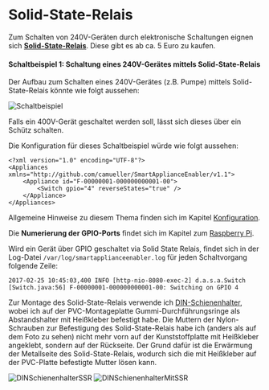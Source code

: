 # Solid-State-Relais
Zum Schalten von 240V-Geräten durch elektronische Schaltungen eignen sich [**Solid-State-Relais**](https://de.wikipedia.org/wiki/Relais#Halbleiterrelais). Diese gibt es ab ca. 5 Euro zu kaufen.

#### Schaltbeispiel 1: Schaltung eines 240V-Gerätes mittels Solid-State-Relais
Der Aufbau zum Schalten eines 240V-Gerätes (z.B. Pumpe) mittels Solid-State-Relais könnte wie folgt aussehen:

![Schaltbeispiel](https://github.com/camueller/SmartApplianceEnabler/blob/master/pics/SchaltungSSR.jpg)

Falls ein 400V-Gerät geschaltet werden soll, lässt sich dieses über ein Schütz schalten.

Die Konfiguration für dieses Schaltbeispiel würde wie folgt aussehen:
```
<?xml version="1.0" encoding="UTF-8"?>
<Appliances xmlns="http://github.com/camueller/SmartApplianceEnabler/v1.1">
    <Appliance id="F-00000001-000000000001-00">
        <Switch gpio="4" reverseStates="true" />
    </Appliance>
</Appliances>
```

Allgemeine Hinweise zu diesem Thema finden sich im Kapitel [Konfiguration](Configuration_DE.md).

Die **Numerierung der GPIO-Ports** findet sich im Kapitel zum [Raspberry Pi](Raspberry_DE.md).

Wird ein Gerät über GPIO geschaltet via Solid State Relais, findet sich in der Log-Datei ```/var/log/smartapplianceenabler.log``` für jeden Schaltvorgang folgende Zeile:

```
2017-02-25 10:45:03,400 INFO [http-nio-8080-exec-2] d.a.s.a.Switch [Switch.java:56] F-00000001-000000000001-00: Switching on GPIO 4
```

Zur Montage des Solid-State-Relais verwende ich [DIN-Schienenhalter](DINSchienenhalter.md), wobei ich auf der PVC-Montageplatte Gummi-Durchführungsringe als Abstandshalter mit Heißkleber befestigt habe. Die Muttern der Nylon-Schrauben zur Befestigung des Solid-State-Relais habe ich (anders als auf dem Foto zu sehen) nicht mehr vorn auf der Kunststoffplatte mit Heißkleber angeklebt, sondern auf der Rückseite. Der Grund dafür ist die Erwärmung der Metallseite des Solid-State-Relais, wodurch sich die mit Heißkleber auf der PVC-Platte befestigte Mutter lösen kann.

![DINSchienenhalterSSR](https://github.com/camueller/SmartApplianceEnabler/blob/master/pics/DINSchienenhalterSSR.jpg)
![DINSchienenhalterMitSSR](https://github.com/camueller/SmartApplianceEnabler/blob/master/pics/DINSchienenhalterMitSSR.jpg)
